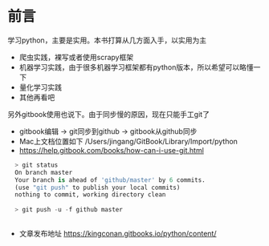 # 前言

学习python，主要是实用。本书打算从几方面入手，以实用为主

* 爬虫实践，裸写或者使用scrapy框架
* 机器学习实践，由于很多机器学习框架都有python版本，所以希望可以略懂一下
* 量化学习实践
* 其他再看吧



另外gitbook使用也说下。由于同步慢的原因，现在只能手工git了

* gitbook编辑 -&gt; git同步到github -&gt; gitbook从github同步
* Mac上文档位置如下 /Users/jingang/GitBook/Library/Import/python
* https://help.gitbook.com/books/how-can-i-use-git.html

```py
  > git status
  On branch master
  Your branch is ahead of 'github/master' by 6 commits.
  (use "git push" to publish your local commits)
  nothing to commit, working directory clean
  
  > git push -u -f github master
  
```

* 文章发布地址 https://kingconan.gitbooks.io/python/content/





